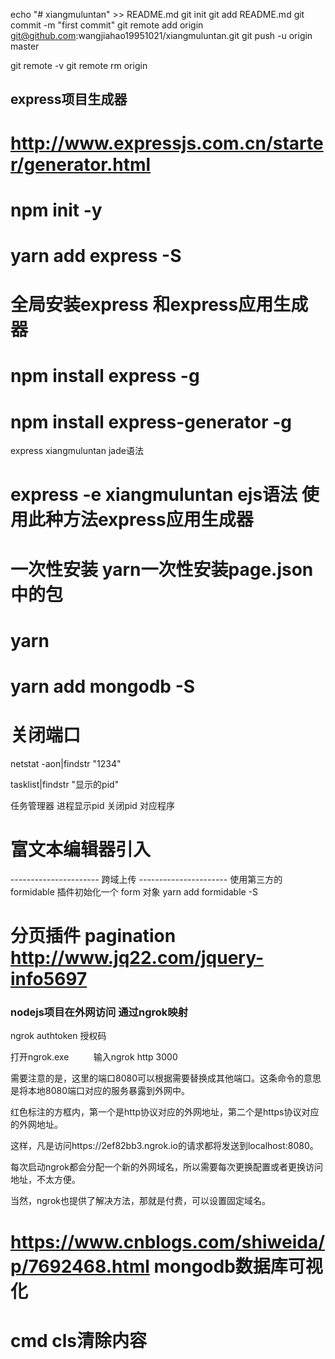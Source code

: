 echo "# xiangmuluntan" >> README.md
git init
git add README.md
git commit -m "first commit"
git remote add origin git@github.com:wangjiahao19951021/xiangmuluntan.git
git push -u origin master

git remote -v
git remote rm origin




## express项目生成器

# http://www.expressjs.com.cn/starter/generator.html

# npm init -y

# yarn add express -S



# 全局安装express 和express应用生成器
 # npm install express -g
 # npm install express-generator -g

express xiangmuluntan   jade语法

# express -e xiangmuluntan  ejs语法 使用此种方法express应用生成器

# 一次性安装 yarn一次性安装page.json中的包   
# yarn 

# yarn add mongodb -S




# 关闭端口
netstat -aon|findstr "1234"

tasklist|findstr "显示的pid"

任务管理器  进程显示pid 关闭pid 对应程序


# 富文本编辑器引入
---------------------- 跨域上传 ----------------------
使用第三方的 formidable 插件初始化一个 form 对象
yarn add formidable -S


# 分页插件 pagination      http://www.jq22.com/jquery-info5697




### nodejs项目在外网访问  通过ngrok映射

ngrok authtoken 授权码

打开ngrok.exe          输入ngrok http 3000

需要注意的是，这里的端口8080可以根据需要替换成其他端口。这条命令的意思是将本地8080端口对应的服务暴露到外网中。 



红色标注的方框内，第一个是http协议对应的外网地址，第二个是https协议对应的外网地址。

这样，凡是访问https://2ef82bb3.ngrok.io的请求都将发送到localhost:8080。

每次启动ngrok都会分配一个新的外网域名，所以需要每次更换配置或者更换访问地址，不太方便。

当然，ngrok也提供了解决方法，那就是付费，可以设置固定域名。


# https://www.cnblogs.com/shiweida/p/7692468.html mongodb数据库可视化


# cmd cls清除内容


